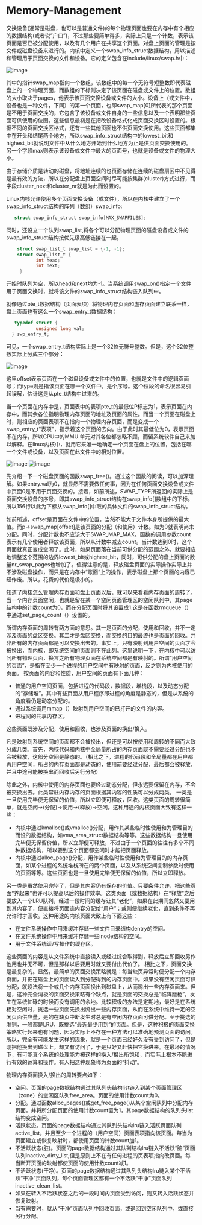 # Memory-Management

交换设备(通常是磁盘，也可以是普通文件)的每个物理页面也要在内存中有个相应的数据结构(或者说“户口”)，不过那些要简单得多，实际上只是一个计数，表示该页面是否已被分配使用，以及有几个用户在共享这个页面。对盘上页面的管理是按文件或磁盘设备来进行的。内核中定义一个swap_info_struct数据结构，用以描述和管理用于页面交换的文件和设备。它的定义包含在include/linux/swap.h中：

![image](https://github.com/wangdongyu1989/Memory-Management/blob/master/images/%E5%86%85%E5%AD%98%E6%98%A0%E5%B0%8420170410a.jpg)

其中的指针swap_map指向一个数组，该数组中的每一个无符号短整数即代表磁盘上的一个物理页面，而数组的下标则决定了该页面在磁盘或文件上的位置。数组的大小取决于pages，他表示该页面交换设备或文件的大小。设备上（或文件中，设备也是一种文件，下同）的第一个页面，也即swap_map[0]所代表的那个页面是不用于页面交换的，它包含了该设备或文件自身的一些信息以及一个表明那些页面可供使用的位图。这些信息最初是在把改设备格式化成页面交换区时设置的。根据不同的页面交换区格式，还有一些其他页面也不供页面交换使用。这些页面都集中在开头和结尾两个地方，所以swap_info_struct结构中的lowest_bit和highest_bit就说明文件中从什么地方开始到什么地方为止是供页面交换使用的。另一个字段max则表示该设备或文件中最大的页面号，也就是设备或文件的物理大小。

由于存储介质是转动的磁盘，将地址连续的也页面存储在连续的磁盘扇区中不见得是最有效的方法，所以在分配盘上页面空间时尽可能按集群(cluster)方式进行，而字段cluster_next和cluster_nr就是为此而设置的。

Linux内核允许使用多个页面交换设备（或文件），所以在内核中建立了一个swap_info_struct结构的阵列（数组）swap_info:

```c
   struct swap_info_struct swap_info[MAX_SWAPFILES];
``` 

同时，还设立一个队列swap_list,将各个可以分配物理页面的磁盘设备或文件的swap_info_struct结构按优先级高低链接在一起。

```c
    struct swap_list_t swap_list = {-1, -1};
    struct swap_list_t {
           int head;
           int next;
     }
``` 

开始时队列为空，所以head和next均为-1。当系统调用swap_on()指定一个文件用于页面交换时，就将该文件的swap_info_struct结构链入队列中。

就像通过pte_t数据结构（页面表项）将物理内存页面和虚存页面建立联系一样，盘上页面也有这么一个swap_entry_t数据结构：

```c
   typedef struct {
           unsigned long val;
  } swp_entry_t;
```

可见，一个swap_entry_t结构实际上是一个32位无符号整数。但是，这个32位整数实际上分成三个部分：

![image](https://github.com/wangdongyu1989/Memory-Management/blob/master/images/%E5%86%85%E5%AD%98%E6%98%A0%E5%B0%8420170410b.jpg)

这里offset表示页面在一个磁盘设备或文件中的位置，也就是文件中的逻辑页面号；而type则是指该页面在哪一个文件中，是个序号。这个位段的命名很容易引起误解，估计这是从pte_t结构中过来的。

当一个页面在内存中是，页面表中的表项pte_t的最低位P标志为1，表示页面在内存中，而其余各位指明物理内存页面的地址及页面的属性。而当一个页面在磁盘上时，则相应的页面表项不在指向一个物理内存页面，而是变成一个swap_entry_t"表项"，指示着这个页面的去向。由于此时其最低位为0，表示页面不在内存，所以CPU中的MMU
单元对其各位都忽略不顾，而留系统软件自己来加以解释。在linux内核中，就用它来唯一地确定一个页面在盘上的位置，包括在哪一个文件或设备，以及页面在此文件中的相对位置。

![image](https://github.com/wangdongyu1989/Memory-Management/blob/master/images/%E5%86%85%E5%AD%98%E6%98%A0%E5%B0%8420170410c.jpg)
![image](https://github.com/wangdongyu1989/Memory-Management/blob/master/images/%E5%86%85%E5%AD%98%E6%98%A0%E5%B0%8420170410d.jpg)

先介绍一下一个磁盘页面的函数swap_free()。通过这个函数的阅读，可以加深理解。如果entry.val为0，就显然不需要做任何事，因为在任何页面交换设备或文件中页面0是不用于页面交换的。接着，如前所述，SWAP_TYPE所返回的实际上是页面交换设备的序号，即其swap_info_struct结构在swap_info[]数组中的下标。所以156行以此为下标从swap_info[]中取的具体文件的swap_info_struct结构。

如前所述，offset是页面在文件中的位置，当然不能大于文件本身所提供的最大值。而p->swap_map[offset]是该页面的分配（和使用）计数。如为0就表明尚未分配。同时，分配计数也不应该大于SWAP_MAP_MAX。函数的调用参数count表示有几个使用者释放该页面，所以从计数中减去count。当计数达到0时，这个页面就真正变成空闲了。此时，如果页面落在当前可供分配的范围之外，就要相应地调整这个范围的边界lowest_bit或highest_bit，同时，可供分配的盘上页面的数量nr_swap_pages也增加了。值得注意的是，释放磁盘页面的实际操作实际上并不涉及磁盘操作，而只是在内存中“账面”上的操作，表示磁盘上那个页面的内容已经作废。所以，花费的代价是极小的。

知道了内核怎么管理内存页面和盘上页面以后，就可以来看看内存页面的周转了。当一个内存页面空闲，也就是留在某一个空闲页面管理区的空闲队列中，其page结构中的计数count为0，而在分配页面时将其设置成1.这是在函数rmqueue（）中通过set_page_count（）设置的。

所谓内存页面的周转有两方面的意思。其一是页面的分配，使用和回收，并不一定涉及页面的盘区交换。其二才是盘区交换，而交换的目的最终也是页面的回收。并非所有的内存页面都是可以交换出去的。事实上，只有映射到用户空间的页面才会被换出，而内核，即系统空间的页面则不在此列。这里说明一下，在内核中可以访问所有物理页面，换言之所有物理页面在系统空间都是有映射的。所谓“用户空间的页面”，是指在至少一个进程的用户空间中有映射的页面，反之则为内核使用的页面。
按页面的内容和性质，用户空间的页面有下面几种：
* 普通的用户空间页面，包括进程的代码段，数据段，堆栈段，以及动态分配的“存储堆”。其中有些页面从用户程序即进程的角度是静态的，但是从系统的角度看仍是动态分配的。
* 通过系统调用mmap（）映射到用户空间的已打开的文件的内容。
* 进程间的共享内存区。

这些页面既涉及分配，使用和回收，也涉及页面的换出/换入。

凡是映射到系统空间的页面都不会被换出，但还是可以按使用和周转的不同而大致分成几类。首先，内核代码和内核中全局量所占的内存页面既不需要经过分配也不会被释放，这部分空间是静态的。（相比之下，进程的代码段和全局量都在用户都再用户空间，所占的内存页面都是动态的，使用前要经过分配，最后都会被释放，并且中途可能被换出而回收后另行分配）

除此之外，内核中使用的内存页面也要经过动态分配，但永远要保留在内存，不会被交换出去。此类常驻内存内存的页面根据其内容的性质可以分成两类。
一类是一旦使用完毕便无保留的价值，所以立即便可释放，回收。这类页面的周转很简单，就是空闲->(分配)->使用->(释放)->空闲。这种用途的内核页面大致有这样一些：
* 内核中通过kmalloc()或vmalloc()分配，用作其某些临时性使用和为管理目的而设的数据结构，如vma_area_struct数据结构等等。这些数据结构一旦使用完毕便无保留价值，所以立即便可释放，不过由于一个页面的往往有多个不同种数据结构，所以要到这个页面都空闲时才能把页面释放。
* 内核中通过alloc_page()分配，用作某些临时性使用和为管理目的的内存页面，如某个进程的系统堆栈所在的两个页面，以及从系统空间复制参数时使用的页面等等。这些页面也是一旦使用完毕便无保留的价值，所以立即释放。

另一类是虽然使用完毕了，但是其内容仍有保存的价值。只要条件允许，把这些页面“养起来”也许可以提高以后的操作效率。这类页面（或数据结构）在“释放”之后要放入一个LRU队列，经过一段时间的缓存让其“老化”，如果在此期间忽然又要用到其内容了，便直接将页面连内容分配给“用户”；或则便继续老化，直到条件不再允许时才回收。这种用途的内核页面大致上有下面这些：
* 在文件系统操作中用来缓冲存储一些文件目录结构dentry的空间。
* 在文件系统操作中用来缓冲存储一些inode结构的空间。
* 用于文件系统读/写操作的缓存区。

这些页面的内容是从文件系统中直接读入或经过综合取得到，释放后立即回收另作他用也并无不可，但是那样以后要用时就又要付出代价了。
相比之下，页面交换是最复杂的。显然，最简单的页面交换策略就是：每当缺页异常时便分配一个内存页面，并把在磁盘上的页面读入到分配得到的内存页面中。如果没有空闲页面可供分配，就设法将一个或几个内存页面换出到磁盘上，从而腾出一些内存页面来。但是，这种完全消极的页面交换策略有个缺点，就是页面的交换总是“临阵磨枪”，发生在系统忙碌的时候而没有调用的余地。比较积极的办法是定期地，最好是在系统相对空闲时，挑选一些页面先换出腾出一些内存页面，从而在系统中维持一定的空闲页面供应量，是的在缺页中断发生时总是有空闲内存页面可供分配。至于挑选的准则，一般都是LRU，既挑选“最近最少用到”的页面。但是，这种积极的页面交换策略实行起来也有问题，因为实际上不存在一种方法可以准确地预测页面的访问。所以，完全有可能发生这样的现象，就是一个页面已经好久没有受到访问了，但是刚把他换出到磁盘上，却又有访问了，于是只好又赶快把它换进来。在最坏的情况下，有可能真个系统的处理能力被这样的换入/换出所饱和，而实际上根本不能进行有效的运算和操作。有人把这种现象称为页面的“抖动”。

物理内存页面换入/换出的周转要点如下：
* 空闲。页面的page数据结构通过其队列头结构list链入到某个页面管理区（zone）的空闲区队列free_area。页面的使用计数count为0。
* 分配。通过函数alloc_pages()或get_free_page()从某个空闲队列中分配内存页面，并将所分配页面的使用计数count置为1，其page数据结构的队列头list结构变成空闲。
* 活跃状态。页面的page数据结构通过其队列头结构lru链入活跃页面队列active_list，并且至少一个进程的（用户空间）页面表项指向该页面。每当为页面建立或恢复映射时，都使用页面的计数count加1。
* 不活跃状态(脏)。页面的page数据结构通过其队列结构lru链入不活跃“脏”页面队列inactive_dirty_list,但是原则上不在有任何进程的页表项指向改页面。每当断开页面的映射都使页面的使用计数count减1。
* 不活跃状态(干净)。页面的page数据结构通过其队列头结构lru链入某个不活跃“干净”页面队列，每个页面管理区都有一个不活跃“干净”页面队列inactive_clean_list。
* 如果在转入不活跃状态之后的一段时间内页面受到访问，则又转入活跃状态并恢复映射。
* 当有需要时，就从“干净”页面队列中回收页面，或退回到空闲队列中，或直接另行分配。
 
